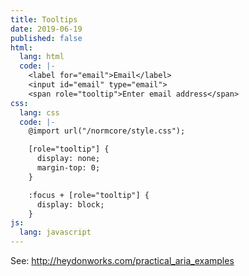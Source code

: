 ```yaml
---
title: Tooltips
date: 2019-06-19
published: false
html:
  lang: html
  code: |-
    <label for="email">Email</label>
    <input id="email" type="email">
    <span role="tooltip">Enter email address</span>
css:
  lang: css
  code: |-
    @import url("/normcore/style.css");

    [role="tooltip"] {
      display: none;
      margin-top: 0;
    }

    :focus + [role="tooltip"] {
      display: block;
    }
js:
  lang: javascript
---
```

See: http://heydonworks.com/practical_aria_examples
